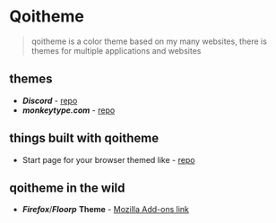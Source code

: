 # Qoitheme


> qoitheme is a color theme based on my many websites, there is themes for multiple applications and websites  
  
## themes
- **_Discord_** - [repo](https://github.com/loefey/qoitheme/tree/main/discord)
- **_monkeytype.com_**  - [repo](https://github.com/loefey/qoitheme/tree/main/monkeytype)
  
## things built with qoitheme
- Start page for your browser themed like  - [repo](https://github.com/loefey/qoitheme/tree/main/startpage)

## qoitheme in the wild
- **_Firefox_**/**_Floorp_** **Theme** - [Mozilla Add-ons link](https://addons.mozilla.org/en-CA/firefox/addon/qoitheme/)
